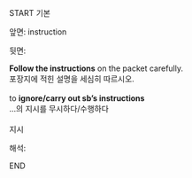 START
기본

앞면:
instruction


뒷면:
<div><b>Follow the instructions</b> on the packet carefully. </div><div>포장지에 적힌 설명을 세심히 따르시오.<br><br><div>to <b>ignore/carry out sb’s instructions</b> </div><div>…의 지시를 무시하다/수행하다</div></div><br>지시<br>


해석:

END